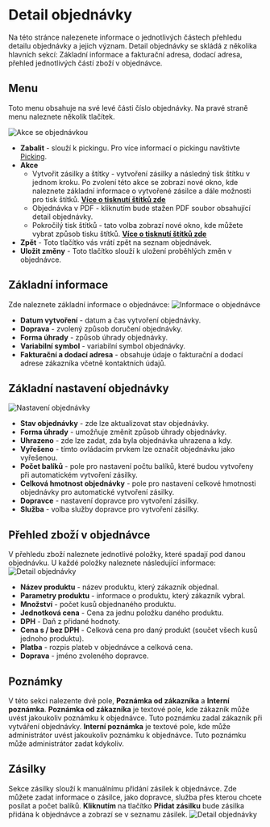 ﻿---
sidebar_position: 1
---

# Detail objednávky

Na této stránce nalezenete informace o jednotlivých částech přehledu detailu objednávky
a jejich význam. Detail objednávky se skládá z několika hlavních sekcí: Základní 
informace a fakturační adresa, dodací adresa, přehled jednotlivých částí zboží v objednávce. 

## Menu
Toto menu obsahuje na své levé části číslo objednávky. Na pravé straně menu naleznete několik tlačítek.

![Akce se objednávkou](/img/order/detail/actions.png)

- **Zabalit** - slouží k pickingu. Pro více informací o pickingu navštivte [Picking](/docs/documentation/orders/order-picking).
- **Akce**
    - Vytvořit zásilky a štítky - vytvoření zásilky a následný tisk štítku v jednom kroku. Po zvolení této akce se zobrazí nové okno, kde naleznete základní informace o vytvořené zásilce a dále možnosti pro tisk štítků. **[Více o tisknutí štítků zde](/docs/documentation/packages/order-create-printing)**
    - Objednávka v PDF - kliknutím bude stažen PDF soubor obsahující detail objednávky.
    - Pokročilý tisk štítků - tato volba zobrazí nové okno, kde můžete vybrat způsob tisku štítků. **[Více o tisknutí štítků zde](/docs/documentation/packages/package-printing)**
- **Zpět** - Toto tlačítko vás vrátí zpět na seznam objednávek.
- **Uložit změny** - Toto tlačítko slouží k uložení proběhlých změn v objednávce.



## Základní informace
Zde naleznete základní informace o objednávce:
![Informace o objednávce](/img/order/detail/info.png)
- **Datum vytvoření** - datum a čas vytvoření objednávky.
- **Doprava** - zvolený způsob doručení objednávky.
- **Forma úhrady** - způsob úhrady objednávky.
- **Variabilní symbol** - variabilní symbol objednávky.
- **Fakturační a dodací adresa** - obsahuje údaje o fakturační a dodací adrese zákazníka včetně kontaktních údajů.

## Základní nastavení objednávky
![Nastavení objednávky](/img/order/detail/settings.png)
- **Stav objednávky** - zde lze aktualizovat stav objednávky.
- **Forma úhrady** - umožňuje změnit způsob úhrady objednávky.
- **Uhrazeno** - zde lze zadat, zda byla objednávka uhrazena a kdy. 
- **Vyřešeno** - tímto ovládacím prvkem lze označit objednávku jako vyřešenou.
- **Počet balíků** - pole pro nastavení počtu balíků, které budou vytvořeny při automatickém vytvoření zásilky.
- **Celková hmotnost objednávky** - pole pro nastavení celkové hmotnosti objednávky pro automatické vytvoření zásilky.
- **Dopravce** - nastavení dopravce pro vytvoření zásilky.
- **Služba** - volba služby dopravce pro vytvoření zásilky.


## Přehled zboží v objednávce
V přehledu zboží naleznete jednotlivé položky, které spadají pod danou objednávku.
U každé položky naleznete následující informace:
![Detail objednávky](/img/order/detail/order-detail.png)

- **Název produktu** - název produktu, který zákazník objednal.
- **Parametry produktu** - informace o produktu, který zákazník vybral.
- **Množství** - počet kusů objednaného produktu.
- **Jednotková cena** - Cena za jednu položku daného produktu.
- **DPH** - Daň z přidané hodnoty.
- **Cena s / bez DPH** - Celková cena pro daný produkt (součet všech kusů jednoho produktu).
- **Platba** - rozpis plateb v objednávce a celková cena.
- **Doprava** - jméno zvoleného dopravce.

## Poznámky
V této sekci nalezente dvě pole, **Poznámka od zákazníka** a **Interní poznámka**.
**Poznámka od zákazníka** je textové pole, kde zákazník může uvést jakoukoliv poznámku k objednávce. Tuto poznámku zadal zákazník při vytváření objednávky.
**Interní poznámka** je textové pole, kde může administrátor uvést jakoukoliv poznámku k objednávce. Tuto poznámku může administrátor zadat kdykoliv.


## Zásilky
Sekce zásilky slouží k manuálnímu přidání zásilek k objednávce. Zde můžete zadat informace o zásilce, jako dopravce, služba přes kterou chcete posílat a počet balíků.
**Kliknutím** na tlačítko **Přidat zásilku** bude zásilka přidána k objednávce a zobrazí se v seznamu zásilek.
![Detail objednávky](/img/order/detail/packages.png)

